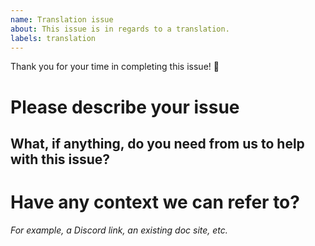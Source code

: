 ```yaml
---
name: Translation issue
about: This issue is in regards to a translation.
labels: translation
---
```

Thank you for your time in completing this issue! 🙌

# Please describe your issue



## What, if anything, do you need from us to help with this issue?



# Have any context we can refer to?
_For example, a Discord link, an existing doc site, etc._
